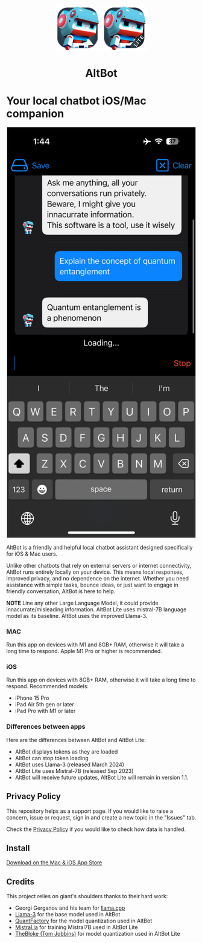 <p align="center" width="100%">
<img width="120" alt="AltBot app icon" src="Screenshots/AppIcon.png">
<img width="120" alt="AltBot Lite app icon" src="Screenshots/AppIconLite.png">
</p>

<h1 align="center">AltBot</h1>

# Your local chatbot iOS/Mac companion

<p align="center" width="100%">
<img width="500" alt="AltBot app icon" src="Screenshots/AltBot/v1.3/iPhone/02-Question1.PNG">
</p>

AltBot is a friendly and helpful local chatbot assistant designed specifically for iOS & Mac users.

Unlike other chatbots that rely on external servers or internet connectivity, AltBot runs entirely locally on your device. This means local responses, improved privacy, and no dependence on the internet.
Whether you need assistance with simple tasks, bounce ideas, or just want to engage in friendly conversation, AltBot is here to help.

**NOTE** Line any other Large Language Model, it could provide innacurrate/misleading information. AltBot Lite uses mistral-7B language model as its baseline. AltBot uses the improved Llama-3.

### MAC
Run this app on devices with M1 and 8GB+ RAM, otherwise it will take a long time to respond. Apple M1 Pro or higher is recommended.

### iOS
Run this app on devices with 8GB+ RAM, otherwise it will take a long time to respond. Recommended models:
- iPhone 15 Pro
- iPad Air 5th gen or later
- iPad Pro with M1 or later

### Differences between apps

Here are the differences between AltBot and AltBot Lite:
- AltBot displays tokens as they are loaded
- AltBot can stop token loading
- AltBot uses Llama-3 (released March 2024)
- AltBot Lite uses Mistral-7B (released Sep 2023)
- AltBot will receive future updates, AltBot Lite will remain in version 1.1.

## Privacy Policy

This repository helps as a support page. If you would like to raise a concern, issue or request, sign in and create a new topic in the "Issues" tab.

Check the [Privacy Policy](PrivacyPolicy.md) if you would like to check how data is handled.

## Install

[Download on the Mac & iOS App Store](https://apps.apple.com/au/app/AltBot/id6477999764)

## Credits

This project relies on giant's shoulders thanks to their hard work:

- Georgi Gerganov and his team for [llama.cpp](https://github.com/ggerganov/llama.cpp)
- [Llama-3](https://huggingface.co/meta-llama/Meta-Llama-3-8B-Instruct) for the base model used in AltBot
- [QuantFactory](https://huggingface.co/QuantFactory/Meta-Llama-3-8B-Instruct-GGUF/tree/main) for the model quantization used in AltBot
- [Mistral.ia](https://mistral.ai/news/announcing-mistral-7b/) for training Mistral7B used in AltBot Lite
- [TheBloke (Tom Jobbins)](https://huggingface.co/TheBloke/Mistral-7B-Instruct-v0.2-code-ft-AWQ) for model quantization used in AltBot Lite
